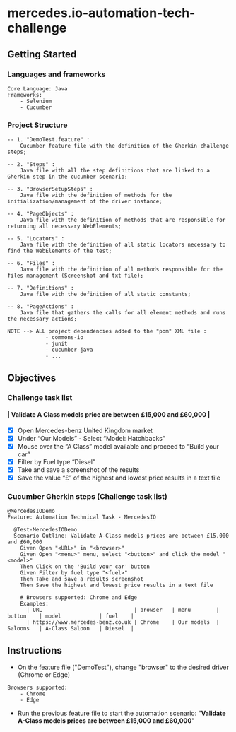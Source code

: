 # mercedes.io-automation-tech-challenge

## Getting Started

### Languages and frameworks
```
Core Language: Java
Frameworks:
    - Selenium
    - Cucumber
```

### Project Structure 

```
-- 1. "DemoTest.feature" : 
    Cucumber feature file with the definition of the Gherkin challenge steps;

-- 2. "Steps" : 
    Java file with all the step definitions that are linked to a Gherkin step in the cucumber scenario;

-- 3. "BrowserSetupSteps" : 
    Java file with the definition of methods for the initialization/management of the driver instance;

-- 4. "PageObjects" : 
    Java file with the definition of methods that are responsible for returning all necessary WebElements;

-- 5. "Locators" : 
    Java file with the definition of all static locators necessary to find the WebElements of the test;

-- 6. "Files" : 
    Java file with the definition of all methods responsible for the files management (Screenshot and txt file);

-- 7. "Definitions" : 
    Java file with the definition of all static constants;

-- 8. "PageActions" : 
    Java file that gathers the calls for all element methods and runs the necessary actions;
    
NOTE --> ALL project dependencies added to the "pom" XML file :
            - commons-io
            - junit
            - cucumber-java
            - ...
```

## Objectives

### Challenge task list

#### | Validate A Class models price are between £15,000 and £60,000 |

- [x] Open Mercedes-benz United Kingdom market
- [x] Under “Our Models” - Select “Model: Hatchbacks”
- [x] Mouse over the “A Class” model available and proceed to “Build your car”
- [x] Filter by Fuel type “Diesel”
- [x] Take and save a screenshot of the results
- [x] Save the value “£” of the highest and lowest price results in a text file

### Cucumber Gherkin steps (Challenge task list)

```
@MercedesIODemo
Feature: Automation Technical Task - MercedesIO

  @Test-MercedesIODemo
  Scenario Outline: Validate A-Class models prices are between £15,000 and £60,000
    Given Open "<URL>" in "<browser>"
    Given Open "<menu>" menu, select "<button>" and click the model "<model>"
    Then Click on the 'Build your car' button
    Given Filter by fuel type "<fuel>"
    Then Take and save a results screenshot
    Then Save the highest and lowest price results in a text file

    # Browsers supported: Chrome and Edge
    Examples:
      | URL                             | browser   | menu        | button    | model            | fuel    |
      | https://www.mercedes-benz.co.uk | Chrome    | Our models  | Saloons   | A-Class Saloon   | Diesel  |
```

## Instructions

* On the feature file ("DemoTest"), change "browser" to the desired driver (Chrome or Edge)

```
Browsers supported:
    - Chrome
    - Edge
```

* Run the previous feature file to start the automation scenario: "**Validate A-Class models prices are between £15,000 and £60,000**"
